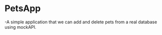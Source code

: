 # PetsApp
-A simple application that we can add and delete pets from a real database using mockAPI.
